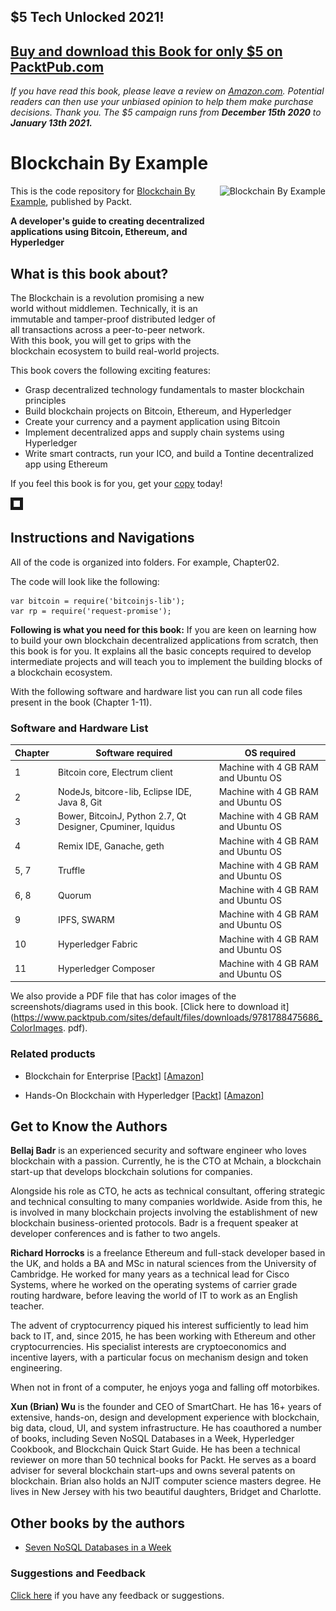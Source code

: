 ## $5 Tech Unlocked 2021!
[Buy and download this Book for only $5 on PacktPub.com](https://www.packtpub.com/product/blockchain-by-example/9781788475686)
-----
*If you have read this book, please leave a review on [Amazon.com](https://www.amazon.com/gp/product/1788475682).     Potential readers can then use your unbiased opinion to help them make purchase decisions. Thank you. The $5 campaign         runs from __December 15th 2020__ to __January 13th 2021.__*

# Blockchain By Example

<a href="https://www.packtpub.com/big-data-and-business-intelligence/blockchain-example?utm_source=github&utm_medium=repository&utm_campaign=9781788475686 "><img src="https://d1ldz4te4covpm.cloudfront.net/sites/default/files/imagecache/ppv4_main_book_cover/B08754.png" alt="Blockchain By Example" height="256px" align="right"></a>

This is the code repository for [Blockchain By Example](https://www.packtpub.com/big-data-and-business-intelligence/blockchain-example?utm_source=github&utm_medium=repository&utm_campaign=9781788475686), published by Packt.

**A developer's guide to creating decentralized applications using Bitcoin, Ethereum, and Hyperledger**

## What is this book about?
The Blockchain is a revolution promising a new world without middlemen. Technically, it is an immutable and tamper-proof distributed ledger of all transactions across a peer-to-peer network. With this book, you will get to grips with the blockchain ecosystem to build real-world projects.

This book covers the following exciting features:
* Grasp decentralized technology fundamentals to master blockchain principles 
* Build blockchain projects on Bitcoin, Ethereum, and Hyperledger 
* Create your currency and a payment application using Bitcoin 
* Implement decentralized apps and supply chain systems using Hyperledger 
* Write smart contracts, run your ICO, and build a Tontine decentralized app using Ethereum

If you feel this book is for you, get your [copy](https://www.amazon.com/dp/1788475682) today!

<a href="https://www.packtpub.com/?utm_source=github&utm_medium=banner&utm_campaign=GitHubBanner"><img src="https://raw.githubusercontent.com/PacktPublishing/GitHub/master/GitHub.png" 
alt="https://www.packtpub.com/" border="5" /></a>

## Instructions and Navigations
All of the code is organized into folders. For example, Chapter02.

The code will look like the following:
```
var bitcoin = require('bitcoinjs-lib');
var rp = require('request-promise');
```

**Following is what you need for this book:**
If you are keen on learning how to build your own blockchain decentralized applications from scratch, then this book is for you. It explains all the basic concepts required to develop intermediate projects and will teach you to implement the building blocks of a blockchain ecosystem.

With the following software and hardware list you can run all code files present in the book (Chapter 1-11).
### Software and Hardware List
| Chapter | Software required | OS required |
| -------- | ------------------------------------ | ----------------------------------- |
| 1 | Bitcoin core, Electrum client | Machine with 4 GB RAM and Ubuntu OS |
| 2 | NodeJs, bitcore-lib, Eclipse IDE, Java 8, Git | Machine with 4 GB RAM and Ubuntu OS |
| 3 | Bower, BitcoinJ, Python 2.7, Qt Designer, Cpuminer, Iquidus | Machine with 4 GB RAM and Ubuntu OS |
| 4 | Remix IDE, Ganache, geth | Machine with 4 GB RAM and Ubuntu OS |
| 5, 7 | Truffle | Machine with 4 GB RAM and Ubuntu OS |
| 6, 8 | Quorum | Machine with 4 GB RAM and Ubuntu OS |
| 9 | IPFS, SWARM | Machine with 4 GB RAM and Ubuntu OS |
| 10 | Hyperledger Fabric | Machine with 4 GB RAM and Ubuntu OS |
| 11 | Hyperledger Composer | Machine with 4 GB RAM and Ubuntu OS |

We also provide a PDF file that has color images of the screenshots/diagrams used in this book. [Click here to download it](https://www.packtpub.com/sites/default/files/downloads/9781788475686_ColorImages. pdf).

### Related products
* Blockchain for Enterprise [[Packt]](https://www.packtpub.com/big-data-and-business-intelligence/blockchain-enterprise?utm_source=github&utm_medium=repository&utm_campaign=9781788479745) [[Amazon]](https://www.amazon.com/dp/1788479742)

* Hands-On Blockchain with Hyperledger [[Packt]](https://www.packtpub.com/big-data-and-business-intelligence/hands-blockchain-hyperledger?utm_source=github&utm_medium=repository&utm_campaign=9781788994521) [[Amazon]](https://www.amazon.com/dp/1788994523)

## Get to Know the Authors
**Bellaj Badr**
is an experienced security and software engineer who loves blockchain with a passion. Currently, he is the CTO at Mchain, a blockchain start-up that develops blockchain solutions for companies. 

Alongside his role as CTO, he acts as technical consultant, offering strategic and technical consulting to many companies worldwide. Aside from this, he is involved in many blockchain projects involving the establishment of new blockchain business-oriented protocols. Badr is a frequent speaker at developer conferences and is father to two angels.

**Richard Horrocks**
is a freelance Ethereum and full-stack developer based in the UK, and holds a BA and MSc in natural sciences from the University of Cambridge. He worked for many years as a technical lead for Cisco Systems, where he worked on the operating systems of carrier grade routing hardware, before leaving the world of IT to work as an English teacher.

The advent of cryptocurrency piqued his interest sufficiently to lead him back to IT, and, since 2015, he has been working with Ethereum and other cryptocurrencies. His specialist interests are cryptoeconomics and incentive layers, with a particular focus on mechanism design and token engineering.

When not in front of a computer, he enjoys yoga and falling off motorbikes.

**Xun (Brian) Wu**
is the founder and CEO of SmartChart. He has 16+ years of extensive, hands-on, design and development experience with blockchain, big data, cloud, UI, and system infrastructure. He has coauthored a number of books, including Seven NoSQL Databases in a Week, Hyperledger Cookbook, and Blockchain Quick Start Guide. He has been a technical reviewer on more than 50 technical books for Packt. He serves as a board adviser for several blockchain start-ups and owns several patents on blockchain. Brian also holds an NJIT computer science masters degree. He lives in New Jersey with his two beautiful daughters, Bridget and Charlotte.

## Other books by the authors
* [Seven NoSQL Databases in a Week](https://www.packtpub.com/big-data-and-business-intelligence/seven-nosql-databases-week#utm_source=github&utm_medium=repository&utm_campaign=9781787288867)
### Suggestions and Feedback
[Click here](https://docs.google.com/forms/d/e/1FAIpQLSdy7dATC6QmEL81FIUuymZ0Wy9vH1jHkvpY57OiMeKGqib_Ow/viewform) if you have any feedback or suggestions.



